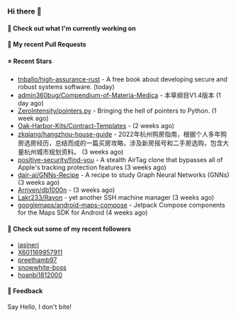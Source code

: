 ### Hi there 👋

#### 👷 Check out what I'm currently working on

#### 🔨 My recent Pull Requests


#### ⭐ Recent Stars

- [tnballo/high-assurance-rust](https://github.com/tnballo/high-assurance-rust) - A free book about developing secure and robust systems software. (today)
- [admin360bug/Compendium-of-Materia-Medica](https://github.com/admin360bug/Compendium-of-Materia-Medica) - 本草纲目V1.4版本 (1 day ago)
- [ZeroIntensity/pointers.py](https://github.com/ZeroIntensity/pointers.py) - Bringing the hell of pointers to Python. (1 week ago)
- [Oak-Harbor-Kits/Contract-Templates](https://github.com/Oak-Harbor-Kits/Contract-Templates) -  (2 weeks ago)
- [zkqiang/hangzhou-house-guide](https://github.com/zkqiang/hangzhou-house-guide) - 2022年杭州购房指南，根据个人多年购房选房经历，总结而成的一篇买房攻略，涉及新房摇号和二手房选购，包含大量杭州城市规划资料。 (3 weeks ago)
- [positive-security/find-you](https://github.com/positive-security/find-you) - A stealth AirTag clone that bypasses all of Apple&#39;s tracking protection features (3 weeks ago)
- [dair-ai/GNNs-Recipe](https://github.com/dair-ai/GNNs-Recipe) - A recipe to study Graph Neural Networks (GNNs) (3 weeks ago)
- [Arriven/db1000n](https://github.com/Arriven/db1000n) -  (3 weeks ago)
- [Lakr233/Rayon](https://github.com/Lakr233/Rayon) - yet another SSH machine manager (3 weeks ago)
- [googlemaps/android-maps-compose](https://github.com/googlemaps/android-maps-compose) - Jetpack Compose components for the Maps SDK for Android (4 weeks ago)

#### 👯 Check out some of my recent followers

- [jasineri](https://github.com/jasineri)
- [X601169957911](https://github.com/X601169957911)
- [preethamb97](https://github.com/preethamb97)
- [snowwhite-boss](https://github.com/snowwhite-boss)
- [hoanbi1812000](https://github.com/hoanbi1812000)

#### 💬 Feedback

Say Hello, I don't bite!